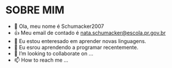 # SOBRE MIM

-   👋 Ola, meu nome é Schumacker2007
-   :+1: Meu email de contado é nata.schumacker@escola.pr.gov.br
- 👀 Eu estou enteresado em aprender novas linguagens.
- 🌱 Eu esrou aprendendo a programar recentemente.
- 💞️ I’m looking to collaborate on ...
- 📫 How to reach me ...
